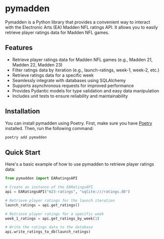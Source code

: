 # pymadden

Pymadden is a Python library that provides a convenient way to interact with the Electronic Arts (EA) Madden NFL ratings API. It allows you to easily retrieve player ratings data for Madden NFL games.

## Features

- Retrieve player ratings data for Madden NFL games (e.g., Madden 21, Madden 22, Madden 23)
- Filter ratings data by iteration (e.g., launch-ratings, week-1, week-2, etc.)
- Retrieve ratings data for a specific week
- Seamlessly integrate with databases using SQLAlchemy
- Supports asynchronous requests for improved performance
- Provides Pydantic models for type validation and easy data manipulation
- Includes unit tests to ensure reliability and maintainability

## Installation

You can install pymadden using Poetry. First, make sure you have [Poetry](https://python-poetry.org/) installed. Then, run the following command:

```bash
poetry add pymadden
```

## Quick Start

Here's a basic example of how to use pymadden to retrieve player ratings data:

```python
from pymadden import EARatingsAPI

# Create an instance of the EARatingsAPI
api = EARatingsAPI("m23-ratings", "sqlite:///ratings.db")

# Retrieve player ratings for the launch iteration
launch_ratings = api.get_ratings()

# Retrieve player ratings for a specific week
week_1_ratings = api.get_ratings_by_week(1)

# Write the ratings data to the database
api.write_ratings_to_db(launch_ratings)
```
